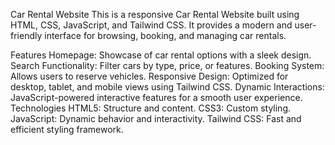 Car Rental Website
This is a responsive Car Rental Website built using HTML, CSS, JavaScript, and Tailwind CSS. It provides a modern and user-friendly interface for browsing, booking, and managing car rentals.

Features
Homepage: Showcase of car rental options with a sleek design.
Search Functionality: Filter cars by type, price, or features.
Booking System: Allows users to reserve vehicles.
Responsive Design: Optimized for desktop, tablet, and mobile views using Tailwind CSS.
Dynamic Interactions: JavaScript-powered interactive features for a smooth user experience.
Technologies
HTML5: Structure and content.
CSS3: Custom styling.
JavaScript: Dynamic behavior and interactivity.
Tailwind CSS: Fast and efficient styling framework.
